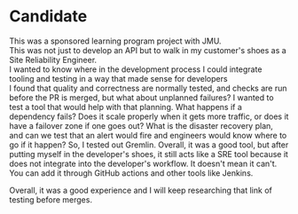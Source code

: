 # Candidate

This was a sponsored learning program project with JMU.<br>
This was not just to develop an API but to walk in my customer's shoes as a Site Reliability Engineer.<br>
I wanted to know where in the development process I could integrate tooling and testing in a way that made sense for developers<br>
I found that quality and correctness are normally tested, and checks are run before the PR is merged, but what about unplanned failures?
I wanted to test a tool that would help with that planning. What happens if a dependency fails? Does it scale properly when it gets more traffic, or does it have a failover zone if one goes out? What is the disaster recovery plan, and can we test that an alert would fire and engineers would know where to go if it happen?
So, I tested out Gremlin. Overall, it was a good tool, but after putting myself in the developer's shoes, it still acts like a SRE tool because it does not integrate into the developer's workflow. It doesn't mean it can't. You can add it through GitHub actions and other tools like Jenkins.<br>

Overall, it was a good experience and I will keep researching that link of testing before merges. 
